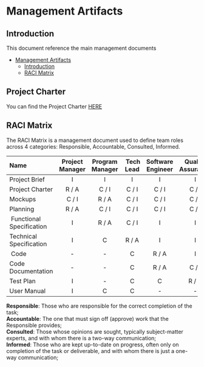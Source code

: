 # Management Artifacts

## Introduction

This document reference the main management documents

- [Management Artifacts](#management-artifacts)
  - [Introduction](#introduction)
  - [RACI Matrix](#raci-matrix)

## Project Charter

You can find the Project Charter [HERE](https://github.com/algosup/2024-2025-project-1-fpga-team-4/blob/Management/Documents/ProjectCharter.md)

## RACI Matrix

The RACI Matrix is a management document used to define team roles across 4 categories: Responsible, Accountable, Consulted, Informed.

| Name                      | Project Manager | Program Manager | Tech Lead | Software Engineer | Quality Assurance | Technical Writer  | Client  | StakeHolder |
| :------------------------ | :-------------: | :-------------: | :-------: | :---------------: | :---------------: | :--------------:  | :----:  | :---------: |
| Project Brief             | I               | I               | I         | I                 | I                 | I                 | R / A   | C           |
| Project Charter           | R / A           | C / I           | C / I     | C / I             | C / I             | C / I             | C       | I           |
| Mockups                   | C / I           | R / A           | C / I     | C / I             | C / I             | C / I             | C / I   | I           |
| Planning                  | R / A           | C / I           | C / I     | C / I             | C / I             | C / I             | -       | I           |
| Functional Specification  | I               | R / A           | C / I     | I                 | I                 | I                 | C       | I           |
| Technical Specification   | I               | C               | R / A     | I                 | I                 | -                 | C       | I           |
| Code                      | -               | -               | C         | R / A             | I                 | -                 | -       | -           |
| Code Documentation        | -               | -               | C         | R / A             | C / I             | -                 | -       | -           |
| Test Plan                 | I               | -               | C         | C                 | R / A             | -                 | -       | -           |
| User Manual               | I               | C               | C         | -                 | -                 | R / A             | I       | -           |

**Responsible**: Those who are responsible for the correct completion of the task; <br>
**Accountable**: The one that must sign off (approve) work that the Responsible provides; <br>
**Consulted**: Those whose opinions are sought, typically subject-matter experts, and with whom there is a two-way communication; <br>
**Informed**: Those who are kept up-to-date on progress, often only on completion of the task or deliverable, and with whom there is just a one-way communication; <br>
